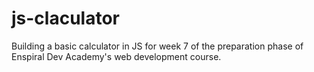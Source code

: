 # js-claculator

Building a basic calculator in JS for week 7 of the preparation phase of Enspiral Dev Academy's web development course.
